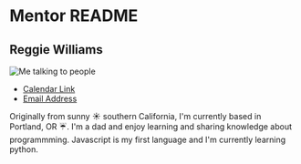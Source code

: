 # Mentor README
## Reggie Williams 
![Me talking to people](https://imgur.com/zb98kCg)

- [Calendar Link](https://calendly.com/reggie-williams/15min)
- [Email Address](mailto:reggie@teamtreehouse.com)

Originally from sunny :sunny: southern California, I'm currently based in Portland, OR :umbrella:. I'm a dad and enjoy learning and sharing knowledge about programmming. Javascript is my first language and I'm currently learning python. 


